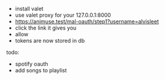 - install valet
- use valet proxy for your 127.0.0.1:8000
- https://animuse.test/mal-oauth/step1?username=alvisleet
- click the link it gives you
- allow
- tokens are now stored in db

todo:
- spotify oauth
- add songs to playlist